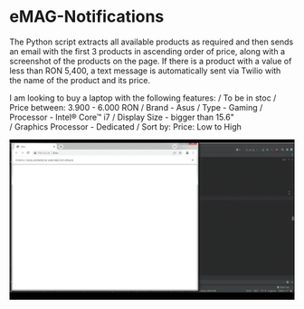 # eMAG-Notifications 
The Python script extracts all available products as required and then sends an email with the first 3 products in ascending order of price, along with a screenshot of the products on the page. If there is a product with a value of less than RON 5,400, a text message is automatically sent via Twilio with the name of the product and its price.

I am looking to buy a laptop with the following features: 
 / To be in stoc
 / Price between: 3.900 - 6.000 RON
 / Brand - Asus
 / Type - Gaming
 / Processor - Intel® Core™ i7 
 / Display Size - bigger than 15.6"  
 / Graphics Processor - Dedicated 
 / Sort by: Price: Low to High 


![Alt Text](https://github.com/FlorinTf/eMAG-Notifications/blob/main/eMAG%20WebScraping.gif)




